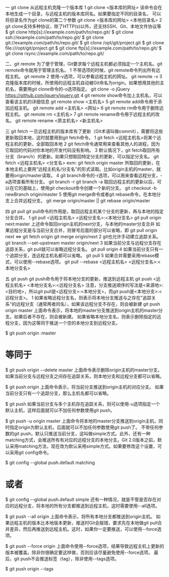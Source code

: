 一 git clone 
	从远程主机克隆一个版本库
  1 git clone <版本库的网址>
   该命令会在本地生成一个目录，与远程主机的版本库同名。如果要指定不同的目录名，
   可以将目录名作为git clone的第二个参数
   git clone <版本库的网址>  <本地目录名>
  2 git clone支持多种协议，除了HTTP(s)以外，还支持SSH、Git、本地文件协议等
    $ git clone http[s]://example.com/path/to/repo.git/
    $ git clone ssh://example.com/path/to/repo.git/
    $ git clone git://example.com/path/to/repo.git/
    $ git clone /opt/git/project.git 
    $ git clone file:///opt/git/project.git
    $ git clone ftp[s]://example.com/path/to/repo.git/
    $ git clone rsync://example.com/path/to/repo.git/

二、git remote
	为了便于管理，Git要求每个远程主机都必须指定一个主机名。git remote命令就用于管理主机名。
	1 不带选项的时候，git remote命令列出所有远程主机。
		git remote
	2 使用-v选项，可以参看远程主机的网址。
		git remote -v
	3 克隆版本库的时候，所使用的远程主机自动被Git命名为origin。如果想用其他的主机名，需要用git clone命令的-o选项指定。
		git clone -o jQuery https://github.com/jquery/jquery.git
	4 git remote show命令加上主机名，可以查看该主机的详细信息
		git remote show <主机名>
	5 git remote add命令用于添加远程主机。
		git remote add <主机名> <网址>
	6 git remote rm命令用于删除远程主机。
		git remote rm <主机名>
	7 git remote rename命令用于远程主机的改名。
		git remote rename <原主机名>  <新主机名>

三 git fetch
	一旦远程主机的版本库有了更新（Git术语叫做commit），需要将这些更新取回本地，这时就要用到git fetch命令。
	1 git fetch <远程主机名>将某个远程主机的更新，全部取回本地
	2 git fetch命令通常用来查看其他人的进程，因为它取回的代码对你本地的开发代码没有影响。
  3 默认情况下，git fetch取回所有分支（branch）的更新。如果只想取回特定分支的更新，可以指定分支名。
		git fetch <远程主机名> <分支名>
		 exm:  git fetch origin master
		所取回的更新，在本地主机上要用"远程主机名/分支名"的形式读取。比如origin主机的master，就要用origin/master读取。
	4  git branch命令的-r选项，可以用来查看远程分支，-a选项查看所有分支。
		git branch -r
		git branch -a
		取回远程主机的更新以后，可以在它的基础上，使用git checkout命令创建一个新的分支。
		git checkout -b newBranch origin/master
	5 使用git merge命令或者git rebase命令，在本地分支上合并远程分支。
		git merge origin/master || git rebase origin/master

四 git pull
	git pull命令的作用是，取回远程主机某个分支的更新，再与本地的指定分支合并。
	1 git pull <远程主机名> <远程分支名>:<本地分支名>
			git pull origin next:master
			上述命令取回origin主机的next分支，与本地的master分支合并
		如果远程分支是与当前分支合并，则冒号后面的部分可以省略，即
			git pull origin next  <=> git fetch origin  git merge origin/next
  2 git也允许手动建立追踪关系。
			git branch --set-upstream master origin/next
  3 如果当前分支与远程分支存在追踪关系，git pull就可以省略远程分支名。
			git pull origin
	4 如果当前分支只有一个追踪分支，连远程主机名都可以省略。
			git pull
	5 如果合并需要采用rebase模式，可以使用--rebase选项。
		 git pull --rebase <远程主机名> <远程分支名>:<本地分支名>
	
五 git push
	git push命令用于将本地分支的更新，推送到远程主机
	git push <远程主机名> <本地分支名>:<远程分支名>
	注意，分支推送顺序的写法是<来源地>:<目的地>，所以git pull是<远程分支>:<本地分支>，而git push是<本地分支>:<远程分支>。
	1 如果省略远程分支名，则表示将本地分支推送与之存在"追踪关系"的远程分支（通常两者同名），如果该远程分支不存在，则会被新建
		git push origin master
		上面命令表示，将本地的master分支推送到origin主机的master分支。如果后者不存在，则会被新建。
		如果省略本地分支名，则表示删除指定的远程分支，因为这等同于推送一个空的本地分支到远程分支。

$ git push origin :master
# 等同于
$ git push origin --delete master
上面命令表示删除origin主机的master分支。
如果当前分支与远程分支之间存在追踪关系，则本地分支和远程分支都可以省略。

$ git push origin
上面命令表示，将当前分支推送到origin主机的对应分支。
如果当前分支只有一个追踪分支，那么主机名都可以省略。

$ git push
如果当前分支与多个主机存在追踪关系，则可以使用-u选项指定一个默认主机，这样后面就可以不加任何参数使用git push。

$ git push -u origin master
上面命令将本地的master分支推送到origin主机，同时指定origin为默认主机，后面就可以不加任何参数使用git push了。
不带任何参数的git push，默认只推送当前分支，这叫做simple方式。此外，还有一种matching方式，会推送所有有对应的远程分支的本地分支。Git 2.0版本之前，默认采用matching方法，现在改为默认采用simple方式。如果要修改这个设置，可以采用git config命令。

$ git config --global push.default matching
# 或者
$ git config --global push.default simple
还有一种情况，就是不管是否存在对应的远程分支，将本地的所有分支都推送到远程主机，这时需要使用--all选项。

$ git push --all origin
上面命令表示，将所有本地分支都推送到origin主机。
如果远程主机的版本比本地版本更新，推送时Git会报错，要求先在本地做git pull合并差异，然后再推送到远程主机。这时，如果你一定要推送，可以使用--force选项。

$ git push --force origin 
上面命令使用--force选项，结果导致远程主机上更新的版本被覆盖。除非你很确定要这样做，否则应该尽量避免使用--force选项。
最后，git push不会推送标签（tag），除非使用--tags选项。

$ git push origin --tags

